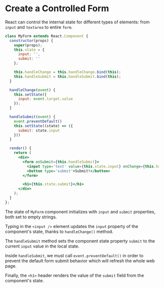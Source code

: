 # Create a Controlled Form

React can control the internal state for different types of elements: from `input` and `textarea` to entire `form`.

```jsx
class MyForm extends React.Component {
  constructor(props) {
    super(props);
    this.state = {
      input: '',
      submit: ''
    };

    this.handleChange = this.handleChange.bind(this);
    this.handleSubmit = this.handleSubmit.bind(this);
  }

  handleChange(event) {
    this.setState({
      input: event.target.value
    });
  }

  handleSubmit(event) {
    event.preventDefault()
    this.setState((state) => ({
      submit: state.input
    }))
  }

  render() {
    return (
      <div>
        <form onSubmit={this.handleSubmit}>
          <input type='text' value={this.state.input} onChange={this.handleChange} />
          <button type='submit'>Submit!</button>
        </form>

        <h1>{this.state.submit}</h1>
      </div>
    );
  }
};
```

The state of `MyForm` component initializes with `input` and `submit` properties, both set to empty strings.

Typing in the `<input />` element updates the `input` property of the component's state, thanks to `handleChange()` method.

The `handleSubmit` method sets the component state property `submit` to the current `input` value in the local state.

Inside `handleSubmit`, we must call `event.preventDefault()` in order to prevent the default form submit behavior which will refresh the whole web page.

Finally, the `<h1>` header renders the value of the `submit` field from the component's state.
